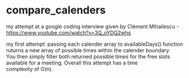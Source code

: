 # compare_calenders
my attempt at a google coding interview given by Clément Mihailescu - https://www.youtube.com/watch?v=3Q_oYDQ2whs

my first attempt:
  passing each calender array to availableDays() function ruturns a new array of possible times within the calender boundary.  
  You then simply filter both returned possible times for the free slots available for a meeting. Overall this attempt has a time   
  complexity of O(n). 
